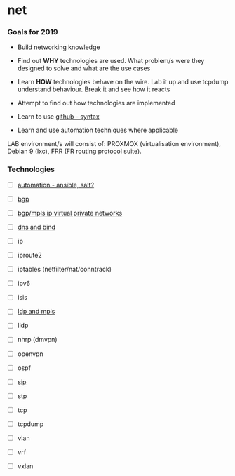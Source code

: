 # net

### Goals for 2019

* Build networking knowledge

* Find out **WHY** technologies are used.  What problem/s were they designed to solve and what are the use cases

* Learn **HOW** technologies behave on the wire.  Lab it up and use tcpdump understand behaviour.  Break it and see how it reacts

* Attempt to find out how technologies are implemented

* Learn to use [github - syntax](https://help.github.com/articles/basic-writing-and-formatting-syntax/)

* Learn and use automation techniques where applicable

LAB environment/s will consist of: PROXMOX (virtualisation environment), Debian 9 (lxc), FRR (FR routing protocol suite).

### Technologies

- [ ] [automation - ansible, salt?](https://github.com/inband/net/tree/master/automation)
- [ ] [bgp](https://github.com/inband/net/tree/master/bgp)
- [ ] [bgp/mpls ip virtual private networks](https://github.com/inband/net/tree/master/bgp_mpls)
- [ ] [dns and bind](https://github.com/inband/net/tree/master/dns_bind)
- [ ] ip
- [ ] iproute2
- [ ] iptables (netfilter/nat/conntrack)
- [ ] ipv6
- [ ] isis
- [ ] [ldp and mpls](https://github.com/inband/net/tree/master/ldp) 
- [ ] lldp
- [ ] nhrp (dmvpn)
- [ ] openvpn
- [ ] ospf
- [ ] [sip](https://github.com/inband/net/tree/master/sip)
- [ ] stp
- [ ] tcp
- [ ] tcpdump
- [ ] vlan
- [ ] vrf
- [ ] vxlan




